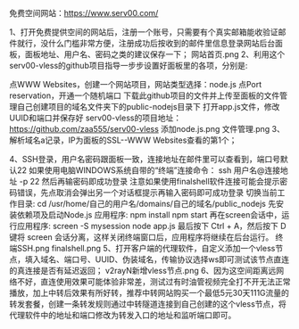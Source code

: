 免费空间网站：https://www.serv00.com/

1、打开免费提供空间的网站后，注册一个账号，只需要有个真实邮箱能收验证邮件就行，没什么门槛非常方便，注册成功后按收到的邮件里信息登录网站后台面板，面板地址、用户名、密码之类的建议保存一下；
网站首页.png
2、利用这个serv00-vless的github项目指导一步步设置好面板里的各项，分别是:

点WWW Websites，创建一个网站项目，网站类型选择：node.js
点Port reservation，开通一个随机端口
下载此github项目的文件并上传至面板的文件管理自己创建项目的域名文件夹下的public-nodejs目录下
打开app.js文件，修改UUID和端口并保存好
serv00-vless的项目地址：https://github.com/zaa555/serv00-vless
添加node.js.png
文件管理.png
3、解析域名a记录，IP为面板的SSL--WWW Websites查看的第1个；

4、SSH登录，用户名密码跟面板一致，连接地址在邮件里可以查看到，端口号默认22
如果使用电脑WINDOWS系统自带的“终端”连接命令：
ssh 用户名@连接地址 -p 22
然后再输密码即成功登录
注意如果使用finalshell软件连接可能会提示密码错误，先点取消会弹出另一个对话框提示再输入密码即可成功登录
切换当前工作目录:
cd /usr/home/自己的用户名/domains/自己的域名/public_nodejs
先安装依赖项及启动Node.js 应用程序:
npm install
npm start
再在screen会话中，运行应用程序:
screen -S mysession
node app.js
最后按下 Ctrl + A，然后按下 D 键将 screen 会话分离，这样关闭终端窗口后，应用程序将继续在后台运行。
终端SSH.png
finalshell.png
5、打开客户端的代理软件，自定义添加一个vless节点，填入域名、端口号、UUID、伪装域名，传输协议选择ws即可测试该节点直连的真连接是否有延迟返回；
v2rayN新增vless节点.png
6、因为这空间距离远网络不好，直连使用效果可能体验非常差，测试过有时油管视频完全打不开无法正常播放，加上中转后效果有所好转，推荐中转网站购买一个最低5元30天111G流量的转发套餐，创建一条转发规则通过中转隧道连接到自己创建的这个vless节点，将代理软件中的地址和端口修改为转发入口的地址和监听端口即可。
